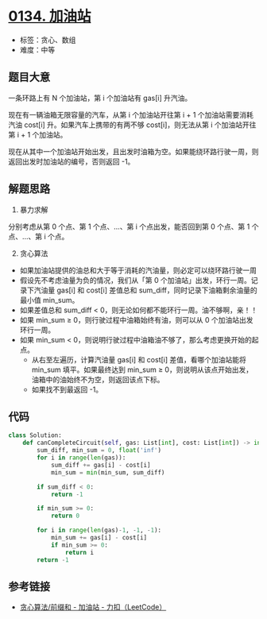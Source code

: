# [0134. 加油站](https://leetcode.cn/problems/gas-station/)

- 标签：贪心、数组
- 难度：中等

## 题目大意

一条环路上有 N 个加油站，第 i 个加油站有 gas[i] 升汽油。

现在有一辆油箱无限容量的汽车，从第 i 个加油站开往第 i + 1 个加油站需要消耗汽油 cost[i] 升。如果汽车上携带的有两不够 cost[i]，则无法从第 i 个加油站开往第 i + 1 个加油站。

现在从其中一个加油站开始出发，且出发时油箱为空。如果能绕环路行驶一周，则返回出发时加油站的编号，否则返回 -1。

## 解题思路

1. 暴力求解

分别考虑从第 0 个点、第 1 个点、…、第 i 个点出发，能否回到第 0 个点、第 1 个点、…、第 i 个点。

2. 贪心算法

- 如果加油站提供的油总和大于等于消耗的汽油量，则必定可以绕环路行驶一周
- 假设先不考虑油量为负的情况，我们从「第 0 个加油站」出发，环行一周。记录下汽油量 gas[i] 和 cost[i] 差值总和 sum_diff，同时记录下油箱剩余油量的最小值 min_sum。
- 如果差值总和 sum_diff < 0，则无论如何都不能环行一周。油不够啊，亲！！
- 如果 min_sum ≥ 0，则行驶过程中油箱始终有油，则可以从 0 个加油站出发环行一周。
- 如果 min_sum < 0，则说明行驶过程中油箱油不够了，那么考虑更换开始的起点。
  - 从右至左遍历，计算汽油量 gas[i] 和 cost[i] 差值，看哪个加油站能将  min_sum 填平。如果最终达到 min_sum ≥ 0，则说明从该点开始出发，油箱中的油始终不为空，则返回该点下标。
  - 如果找不到最返回 -1。

## 代码

```Python
class Solution:
    def canCompleteCircuit(self, gas: List[int], cost: List[int]) -> int:
        sum_diff, min_sum = 0, float('inf')
        for i in range(len(gas)):
            sum_diff += gas[i] - cost[i]
            min_sum = min(min_sum, sum_diff)

        if sum_diff < 0:
            return -1

        if min_sum >= 0:
            return 0

        for i in range(len(gas)-1, -1, -1):
            min_sum += gas[i] - cost[i]
            if min_sum >= 0:
                return i
        return -1
```

## 参考链接

- [贪心算法/前缀和 - 加油站 - 力扣（LeetCode）](https://leetcode.cn/problems/gas-station/solution/tan-xin-suan-fa-qian-zhui-he-by-antione/)
